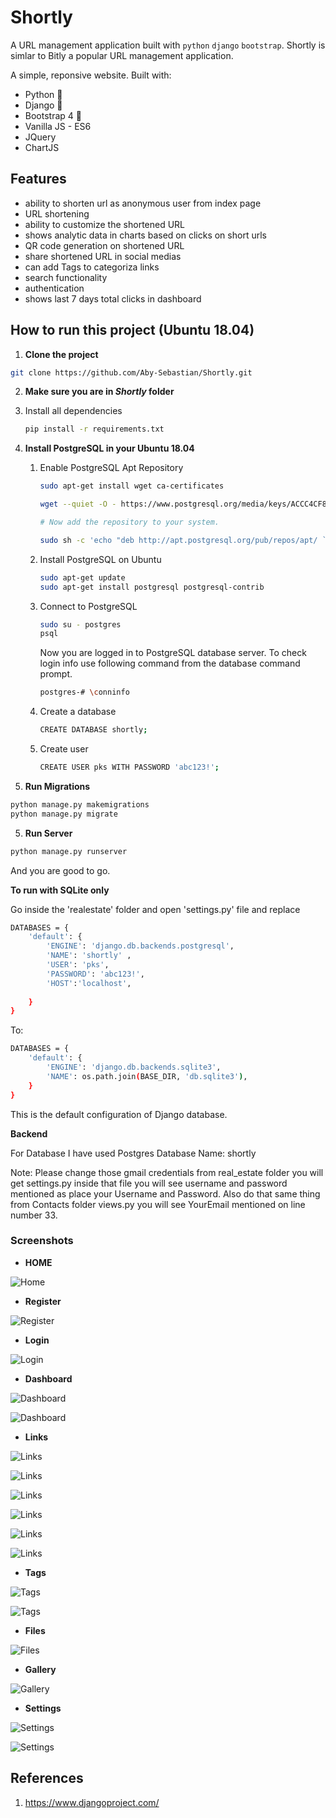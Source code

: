 # Shortly
<!-- 
This is a URL management application similar to Bitly. Shortly is a URL shortening service and a link management platform. 
With our platform, you shorten urls, build QR codes, see the shortened urls analytics, redirect links and leverage many more features.
# Real Estate Django Web App
-->
A URL management application built with `python` `django` `bootstrap`. Shortly is simlar to Bitly a popular URL management application.

A simple, reponsive  website. Built with:

- Python 🐍
- Django 🎸
- Bootstrap 4 🌈
- Vanilla JS - ES6
- JQuery
- ChartJS

## Features

- ability to shorten url as anonymous user from index page
- URL shortening
- ability to customize the shortened URL
- shows analytic data in charts based on clicks on short urls
- QR code generation on shortened URL
- share shortened URL in social medias
- can add Tags to categoriza links
- search functionality
- authentication
- shows last 7 days total clicks in dashboard

## How to run this project (Ubuntu 18.04)

1. **Clone the project**

```sh
git clone https://github.com/Aby-Sebastian/Shortly.git
```

2.  **Make sure you are in *Shortly* folder**

   1. Install all dependencies

      ```sh
      pip install -r requirements.txt
      ```

3. **Install PostgreSQL in your Ubuntu 18.04**

   1. Enable PostgreSQL Apt Repository

      ```sh
      sudo apt-get install wget ca-certificates
      
      wget --quiet -O - https://www.postgresql.org/media/keys/ACCC4CF8.asc | sudo apt-key add -
      
      # Now add the repository to your system.
      
      sudo sh -c 'echo "deb http://apt.postgresql.org/pub/repos/apt/ `lsb_release -cs`-pgdg main" >> /etc/apt/sources.list.d/pgdg.list'
      ```

   2. Install PostgreSQL on Ubuntu

      ```sh
      sudo apt-get update
      sudo apt-get install postgresql postgresql-contrib
      ```

   3. Connect to PostgreSQL

      ```sh
      sudo su - postgres
      psql
      ```

      Now you are logged in to PostgreSQL database server. To check login info use following command from the database command prompt.

      ```sh
      postgres-# \conninfo
      ```

   4. Create a database

      ```sh
      CREATE DATABASE shortly;
      ```

   5. Create user 

      ```sh
      CREATE USER pks WITH PASSWORD 'abc123!';
      ```
   
4. **Run Migrations**

```sh
python manage.py makemigrations
python manage.py migrate
```

5. **Run Server**

```sh
python manage.py runserver 
```

And you are good to go. 


**To run with SQLite only**

Go inside the 'realestate' folder and open 'settings.py' file and replace

```sh
DATABASES = {
    'default': {
        'ENGINE': 'django.db.backends.postgresql',
        'NAME': 'shortly' ,
        'USER': 'pks',
        'PASSWORD': 'abc123!',
        'HOST':'localhost',
        
    }
}
```

To: 

```sh
DATABASES = {
    'default': {
        'ENGINE': 'django.db.backends.sqlite3',
        'NAME': os.path.join(BASE_DIR, 'db.sqlite3'),
    }
}
```

This is the default configuration of Django database.


**Backend**

For Database I have used Postgres Database Name: shortly

Note: Please change those gmail credentials from real_estate folder you will get settings.py inside that file you will see username and password mentioned as place your Username and Password. Also do that same thing from Contacts folder views.py you will see YourEmail mentioned on line number 33.

### Screenshots

- **HOME**

![Home](https://github.com/Aby-Sebastian/Shortly/blob/main/screenshots/index_page.jpg)

- **Register**

![Register](https://github.com/Aby-Sebastian/Shortly/blob/main/screenshots/register.png)

- **Login**

![Login](https://github.com/Aby-Sebastian/Shortly/blob/main/screenshots/login.png)

- **Dashboard**

![Dashboard](https://github.com/Aby-Sebastian/Shortly/blob/main/screenshots/dashboard1.png)

![Dashboard](https://github.com/Aby-Sebastian/Shortly/blob/main/screenshots/dashboard2.png)

- **Links** 


![Links](https://github.com/Aby-Sebastian/Shortly/blob/main/screenshots/links1.png)

![Links](https://github.com/Aby-Sebastian/Shortly/blob/main/screenshots/links2.png)

![Links](https://github.com/Aby-Sebastian/Shortly/blob/main/screenshots/links3.png)

![Links](https://github.com/Aby-Sebastian/Shortly/blob/main/screenshots/links4.png)

![Links](https://github.com/Aby-Sebastian/Shortly/blob/main/screenshots/links5.png)

![Links](https://github.com/Aby-Sebastian/Shortly/blob/main/screenshots/links6.png)

- **Tags** 

![Tags](https://github.com/Aby-Sebastian/Shortly/blob/main/screenshots/tags1.png)

![Tags](https://github.com/Aby-Sebastian/Shortly/blob/main/screenshots/tags2.png)

- **Files** 

![Files](https://github.com/Aby-Sebastian/Shortly/blob/main/screenshots/files1.png)

- **Gallery** 

![Gallery](https://github.com/Aby-Sebastian/Shortly/blob/main/screenshots/gallery1.png)

- **Settings** 

![Settings](https://github.com/Aby-Sebastian/Shortly/blob/main/screenshots/settings1.png)

![Settings](https://github.com/Aby-Sebastian/Shortly/blob/main/screenshots/settings2.png)
<!--
- **Admin Panel - 1**

![Admin](https://github.com/TheCaffeineDev/Real-Estate-Django-Web-App/blob/master/screenshots/s5adm.JPG)

- **Admin Panel - 2**

![Admin](https://github.com/TheCaffeineDev/Real-Estate-Django-Web-App/blob/master/screenshots/s6r.JPG)

- **About**

![About ](https://github.com/TheCaffeineDev/Real-Estate-Django-Web-App/blob/master/screenshots/s2about.JPG)


## Acknowledgments

Many thanks to [@bradtraversy](https://github.com/bradtraversy) for his awesome course.
-->
## References

1. https://www.djangoproject.com/
